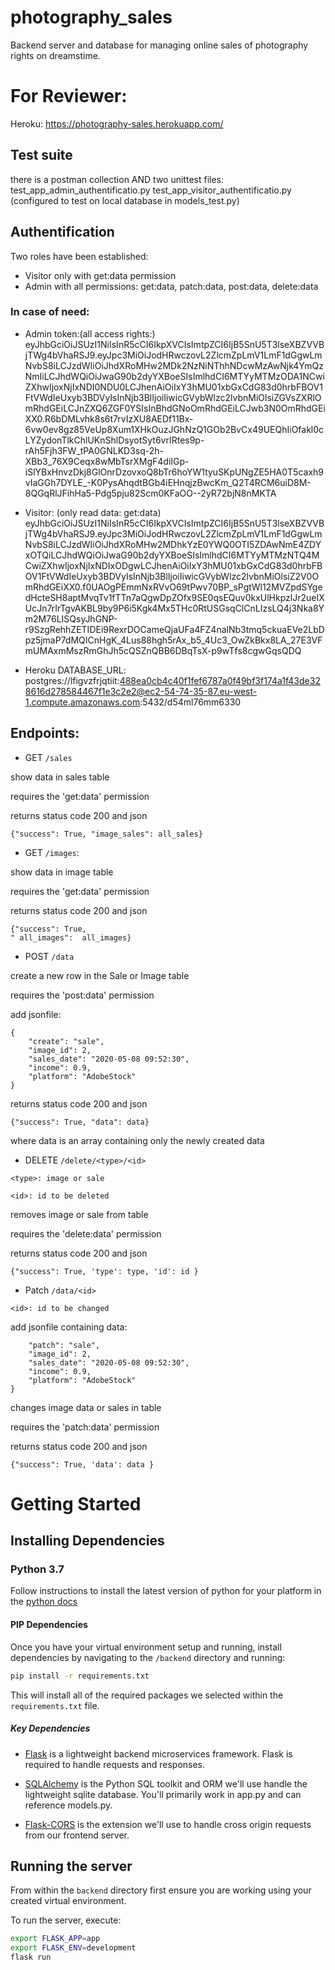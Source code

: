 # photography_sales
Backend server and database for managing online sales of photography rights on dreamstime.
# For Reviewer:
Heroku: https://photography-sales.herokuapp.com/

## Test suite
  there is a postman collection AND 
  two unittest files:
  test_app_admin_authentificatio.py
  test_app_visitor_authentificatio.py
  (configured to test on local database in models_test.py)

## Authentification
Two roles have been established:
- Visitor only with get:data permission
- Admin with all permissions: get:data, patch:data, post:data, delete:data


### In case of need:
- Admin token:(all access rights:)
eyJhbGciOiJSUzI1NiIsInR5cCI6IkpXVCIsImtpZCI6IjB5SnU5T3lseXBZVVBjTWg4bVhaRSJ9.eyJpc3MiOiJodHRwczovL2ZlcmZpLmV1LmF1dGgwLmNvbS8iLCJzdWIiOiJhdXRoMHw2MDk2NzNiNThhNDcwMzAwNjk4YmQzNmIiLCJhdWQiOiJwaG90b2dyYXBoeSIsImlhdCI6MTYyMTMzODA1NCwiZXhwIjoxNjIxNDI0NDU0LCJhenAiOiIxY3hMU01xbGxCdG83d0hrbFBOV1FtVWdIeUxyb3BDVyIsInNjb3BlIjoiIiwicGVybWlzc2lvbnMiOlsiZGVsZXRlOmRhdGEiLCJnZXQ6ZGF0YSIsInBhdGNoOmRhdGEiLCJwb3N0OmRhdGEiXX0.R6bDMLvhk8s6t7rvIzXU8AEDf11Bx-6vw0ev8gz85VeUp8Xum1XHkOuzJGhNzQ1GOb2BvCx49UEQhIiOfakl0cLYZydonTlkChlUKnShlDsyotSyt6vrIRtes9p-rAh5Fjh3FW_tPA0GNLKD3sq-2h-XBb3_76X9Ceqx8wMbTsrXMgF4diIGp-iSlYBxHnvzDkj8GlOnrDzovxoQ8bTr6hoYW1tyuSKpUNgZE5HA0T5caxh9vIaGGh7DYLE_-K0PysAhqdtBGb4iEHnqjzBwcKm_Q2T4RCM6uiD8M-8QGqRlJFihHa5-Pdg5pju82Scm0KFaOO--2yR72bjN8nMKTA

- Visitor: (only read data: get:data)
eyJhbGciOiJSUzI1NiIsInR5cCI6IkpXVCIsImtpZCI6IjB5SnU5T3lseXBZVVBjTWg4bVhaRSJ9.eyJpc3MiOiJodHRwczovL2ZlcmZpLmV1LmF1dGgwLmNvbS8iLCJzdWIiOiJhdXRoMHw2MDhkYzE0YWQ0OTI5ZDAwNmE4ZDYxOTQiLCJhdWQiOiJwaG90b2dyYXBoeSIsImlhdCI6MTYyMTMzNTQ4MCwiZXhwIjoxNjIxNDIxODgwLCJhenAiOiIxY3hMU01xbGxCdG83d0hrbFBOV1FtVWdIeUxyb3BDVyIsInNjb3BlIjoiIiwicGVybWlzc2lvbnMiOlsiZ2V0OmRhdGEiXX0.f0UAOgPEmmNxRVvO69tPwv70BP_sPgtWl12MVZpdSYgedHcteSH8aptMvqTv1fTTn7aQgwDpZOfx9SE0qsEQuv0kxUlHkpzlJr2ueIXUcJn7rIrTgvAKBL9by9P6i5Kgk4Mx5THc0RtUSGsqClCnLIzsLQ4j3Nka8Ym2M76LISQsyJhGNP-r9SzgRehhZETIDEi9RexrDOCameQjaUFa4FZ4nalNb3tmq5ckuaEVe2LbDpz5jmaP7dMQICnHgK_4Lus88hgh5rAx_b5_4Uc3_OwZkBkx8LA_27E3VFmUMAxmMszRmGhJh5cQSZnQBB6DBqTsX-p9wTfs8cgwGqsQDQ

- Heroku DATABASE_URL: 
postgres://lfigvzfrjqtiit:488ea0cb4c40f1fef6787a0f49bf3f174a1f43de328616d278584467f1e3c2e2@ec2-54-74-35-87.eu-west-1.compute.amazonaws.com:5432/d54ml76mm6330

## Endpoints:
- GET ```/sales```

show data in  sales table

requires the 'get:data' permission

returns status code 200 and json 
```
{"success": True, "image_sales": all_sales}
```

- GET  ```/images```:

show data in image table

requires the 'get:data' permission

returns status code 200 and json

```
{"success": True, 
" all_images":  all_images}
```

- POST ```/data``` 

create a new row in the Sale or Image table

requires the 'post:data' permission

add jsonfile:
```
{   
    "create": "sale",
    "image_id": 2,
    "sales_date": "2020-05-08 09:52:30",
    "income": 0.9,
    "platform": "AdobeStock"
}
```


returns status code 200 and json

 ```
 {"success": True, "data": data}
 ```
  where data is an array containing only the newly created data

- DELETE ```/delete/<type>/<id>```

```
<type>: image or sale

<id>: id to be deleted
````
removes image or sale from table

requires the 'delete:data' permission

returns status code 200 and json 
```
{"success": True, 'type': type, 'id': id } 
```

- Patch  ```/data/<id>```
```
<id>: id to be changed
```
add jsonfile containing data:

```{   
    "patch": "sale",
    "image_id": 2,
    "sales_date": "2020-05-08 09:52:30",
    "income": 0.9,
    "platform": "AdobeStock"
}
```

changes image data or sales in table

requires the 'patch:data' permission

returns status code 200 and json
 ```
 {"success": True, 'data': data }
 ```

# Getting Started

## Installing Dependencies

### Python 3.7

Follow instructions to install the latest version of python for your platform in the [python docs](https://docs.python.org/3/using/unix.html#getting-and-installing-the-latest-version-of-python)

#### PIP Dependencies

Once you have your virtual environment setup and running, install dependencies by navigating to the `/backend` directory and running:

```bash
pip install -r requirements.txt
```

This will install all of the required packages we selected within the `requirements.txt` file.

##### Key Dependencies

- [Flask](http://flask.pocoo.org/)  is a lightweight backend microservices framework. Flask is required to handle requests and responses.

- [SQLAlchemy](https://www.sqlalchemy.org/) is the Python SQL toolkit and ORM we'll use handle the lightweight sqlite database. You'll primarily work in app.py and can reference models.py. 

- [Flask-CORS](https://flask-cors.readthedocs.io/en/latest/#) is the extension we'll use to handle cross origin requests from our frontend server. 

## Running the server

From within the `backend` directory first ensure you are working using your created virtual environment.

To run the server, execute:

```bash
export FLASK_APP=app
export FLASK_ENV=development
flask run
```